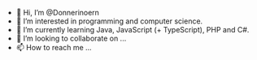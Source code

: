 - 👋 Hi, I’m @Donnerinoern
- 👀 I’m interested in programming and computer science.
- 🌱 I’m currently learning Java, JavaScript (+ TypeScript), PHP and C#.
- 💞️ I’m looking to collaborate on ...
- 📫 How to reach me ...

<!---
Donnerinoern/Donnerinoern is a ✨ special ✨ repository because its `README.md` (this file) appears on your GitHub profile.
You can click the Preview link to take a look at your changes.
--->
